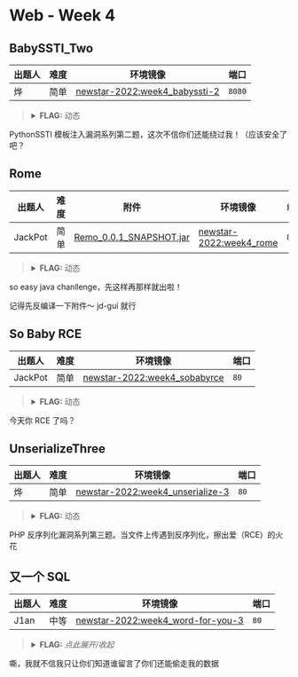 # Web - Week 4

## BabySSTI_Two

| 出题人 | 难度 | 环境镜像 | 端口 |
|--------|------|----------|------|
| 烨     | 简单 | [newstar-2022:week4_babyssti-2](https://hub.docker.com/r/openctf/newstar-2022/tags?name=week4_babyssti-2) | `8080` |

> <details><summary><strong>FLAG:</strong> 动态</summary>
> </details >

PythonSSTI 模板注入漏洞系列第二题，这次不信你们还能绕过我！（应该安全了吧？

## Rome

| 出题人  | 难度 | 附件 | 环境镜像 | 端口 |
|---------|------|------|----------|------|
| JackPot | 简单 | [Remo_0.0.1_SNAPSHOT.jar](https://github.com/project-newstar/newstar-ctf-2022/releases/download/attachment-week4/Remo_0.0.1_SNAPSHOT.jar) | [newstar-2022:week4_rome](https://hub.docker.com/r/openctf/newstar-2022/tags?name=week4_rome) | `8080` |

> <details><summary><strong>FLAG:</strong> 动态</summary>
> </details >

so easy java chanllenge，先这样再那样就出啦！

记得先反编译一下附件～ jd-gui 就行

## So Baby RCE

| 出题人  | 难度 | 环境镜像 | 端口 |
|---------|------|----------|------|
| JackPot | 简单 | [newstar-2022:week4_sobabyrce](https://hub.docker.com/r/openctf/newstar-2022/tags?name=week4_sobabyrce) | `80` |

> <details><summary><strong>FLAG:</strong> 动态</summary>
> </details >

今天你 RCE 了吗？

## UnserializeThree

| 出题人 | 难度 | 环境镜像 | 端口 |
|--------|------|----------|------|
| 烨     | 简单 | [newstar-2022:week4_unserialize-3](https://hub.docker.com/r/openctf/newstar-2022/tags?name=week4_unserialize-3) | `80` |

> <details><summary><strong>FLAG:</strong> 动态</summary>
> </details >

PHP 反序列化漏洞系列第三题。当文件上传遇到反序列化，擦出爱（RCE）的火花

## 又一个 SQL

| 出题人 | 难度 | 环境镜像 | 端口 |
|--------|------|----------|------|
| J1an   | 中等 | [newstar-2022:week4_word-for-you-3](https://hub.docker.com/r/openctf/newstar-2022/tags?name=week4_word-for-you-3) | `80` |

> <details><summary><strong>FLAG:</strong> <i>点此展开/收起</i></summary>
> <code>flag{We_0nly_have_2wo_choices}</code>
> </details>

嘶，我就不信我只让你们知道谁留言了你们还能偷走我的数据
